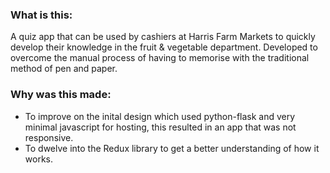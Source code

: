 ### What is this:
A quiz app that can be used by cashiers at Harris Farm Markets to quickly develop their knowledge in the fruit & vegetable department. Developed to overcome the manual process of having to memorise with the traditional method of pen and paper.

### Why was this made:
- To improve on the inital design which used python-flask and very minimal javascript for hosting, this resulted in an app that was not responsive.
- To dwelve into the Redux library to get a better understanding of how it works.
